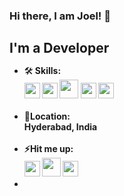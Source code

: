
<h3>Hi there, I am Joel! 👋</h3>

<h2 style="margin-bottom:0px">I'm a Developer</h2>
<ul>

<li>🛠️<b> Skills<b>: <br><div><img src="https://user-images.githubusercontent.com/45589731/197844496-1a8a2666-ca27-4166-a616-cdab460835f4.png" width="25"> <img src="https://upload.wikimedia.org/wikipedia/commons/thumb/7/7d/Microsoft_.NET_logo.svg/1200px-Microsoft_.NET_logo.svg.png" width="25"> <img src="https://upload.wikimedia.org/wikipedia/commons/thumb/a/a7/React-icon.svg/2300px-React-icon.svg.png" width="30"> <img src="https://www.gstatic.com/devrel-devsite/prod/v329b39deca73fc0f4b4862903640085cfb4d3102e48d211dd97ad63f3860a376/firebase/images/touchicon-180.png" width="25"> <img src="https://upload.wikimedia.org/wikipedia/commons/thumb/f/fa/Microsoft_Azure.svg/1200px-Microsoft_Azure.svg.png" width="25"></div></li>

</br>
<li>📍<b>Location</b>: <br>Hyderabad, India </br></li><br>
<li>⚡<b>Hit me up</b>: 
<div><a href="https://www.linkedin.com/in/joel-mathew-philip-410b93179/"><img src="https://user-images.githubusercontent.com/45589731/197844270-e05afdcd-9b18-4837-aee1-4e859c8a0d85.png" width="25"></a>    <a href="https://www.instagram.com/joel_mathew_philip/"><img src="https://user-images.githubusercontent.com/45589731/197844160-f0ec80fc-c94c-469c-bd75-3c3e974760fe.png" width="30"></a>   <a href="https://leetcode.com/joelmathew2809/"><img src="https://upload.wikimedia.org/wikipedia/commons/1/19/LeetCode_logo_black.png" width="25"></a></div></li>
<li>
</ul>

<!---
joelmathewphilip/joelmathewphilip is a ✨ special ✨ repository because its `README.md` (this file) appears on your GitHub profile.
You can click the Preview link to take a look at your changes.
--->
